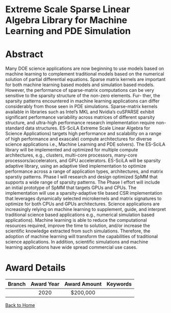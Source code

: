 
Extreme Scale Sparse Linear Algebra Library for Machine Learning and PDE Simulation
===================================================================================

# Abstract


Many DOE science applications are now beginning to use models based on machine learning to complement traditional models based on the numerical solution of partial differential equations. Sparse matrix kernels are important for both machine learning based models and simulation based models. However, the performance of sparse-matrix computations can be very sensitive to the sparsity structure of the non-zero elements. Fur- ther, the sparsity patterns encountered in machine learning applications can differ considerably from those seen in PDE simulations. Sparse-matrix kernels available in libraries such as Intel’s MKL and Nvidia’s cuSPARSE exhibit significant performance variability across matrices of different sparsity structure, and ultra-high performance research implementation require non-standard data structures. ES-SciLA Extreme Scale Linear Algebra for Science Applications) targets high performance and scalability on a range of high performance and exascale) compute architectures for diverse science applications i.e., Machine Learning and PDE solvers). The ES-SciLA library will be implemented and optimized for multiple compute architectures, e.g., clusters, multi-core processors, many-core processors/accelerators, and GPU accelerators. ES-SciLA will be sparsity adaptive library, using an adaptive tiled implementation to optimize performance across a range of application types, architectures, and matrix sparstiy patterns. Phase I will research and design optimized SpMM that supports a wide range of sparsity patterns. The Phase I effort will include an initial prototype of SpMM that targets GPUs and CPUs. The implementation will use a sparsity-adaptive tile based CSR implementation that leverages dynamically selected microkernels and matrix signatures to optimize for both CPUs and GPUs architectures. Science applications are increasingly relying on machine learning to supplement, guide, and interpret traditional science based applications e.g., numerical simulation based applications). Machine learning is able to reduce the computational resources required, improve the time to solution, and/or increase the scientific knowledge extracted from such simulations. Therefore, the adoption of machine learning will transform the capabilities of traditional science applications. In addition, scientific simulations and machine learning applications have wide spread commercial use cases.  

# Award Details

|Branch|Award Year|Award Amount|Keywords|
| :---: | :---: | :---: | :---: |
||2020|$200,000||
  
  


[Back to Home](https://github.com/chrischow/dod_sbir_awards/Reports/CC/#805)